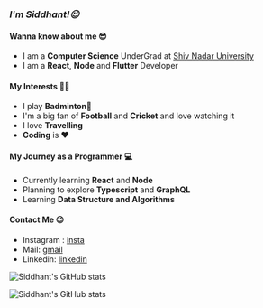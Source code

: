 ### _I'm Siddhant!😉_ ###

#### Wanna know about me 😎 ####
* I am a **Computer Science** UnderGrad at [Shiv Nadar University](https://www.snu.edu.in/)
* I am a **React**, **Node** and **Flutter** Developer

#### My Interests 👨‍💻 ####
* I play **Badminton**🏸
* I'm a big fan of **Football** and **Cricket** and love watching it
* I love **Travelling**
* **Coding** is ❤

#### My Journey as a Programmer 💻 ####
* Currently learning **React** and **Node**
* Planning to explore **Typescript** and **GraphQL**
* Learning **Data Structure and Algorithms**

#### Contact Me 😉 ####
* Instagram : [insta](https://www.instagram.com/__siddhant.mittal__/)
* Mail: [gmail](mailto:siddhantmittal2001@gmail.com?subject=GitHub)
* Linkedin: [linkedin](https://www.linkedin.com/in/siddhant-mittal-9b56111a4)

![Siddhant's GitHub stats](https://github-readme-stats.vercel.app/api?username=siddhantmittal024&count_private=true)

![Siddhant's GitHub stats](https://github-readme-stats.vercel.app/api?username=siddhantmittal024&show_icons=true)
